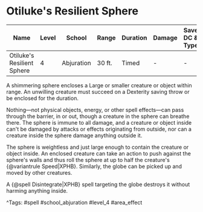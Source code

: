 # Otiluke's Resilient Sphere

| Name | Level | School | Range | Duration | Damage | Save DC & Type |
|------|-------|--------|-------|----------|--------|----------------|
| Otiluke's Resilient Sphere | 4 | Abjuration | 30 ft. | Timed | - | - |

A shimmering sphere encloses a Large or smaller creature or object within range. An unwilling creature must succeed on a Dexterity saving throw or be enclosed for the duration.

Nothing—not physical objects, energy, or other spell effects—can pass through the barrier, in or out, though a creature in the sphere can breathe there. The sphere is immune to all damage, and a creature or object inside can't be damaged by attacks or effects originating from outside, nor can a creature inside the sphere damage anything outside it.

The sphere is weightless and just large enough to contain the creature or object inside. An enclosed creature can take an action to push against the sphere's walls and thus roll the sphere at up to half the creature's {@variantrule Speed|XPHB}. Similarly, the globe can be picked up and moved by other creatures.

A {@spell Disintegrate|XPHB} spell targeting the globe destroys it without harming anything inside.

^Tags: #spell #school_abjuration #level_4 #area_effect